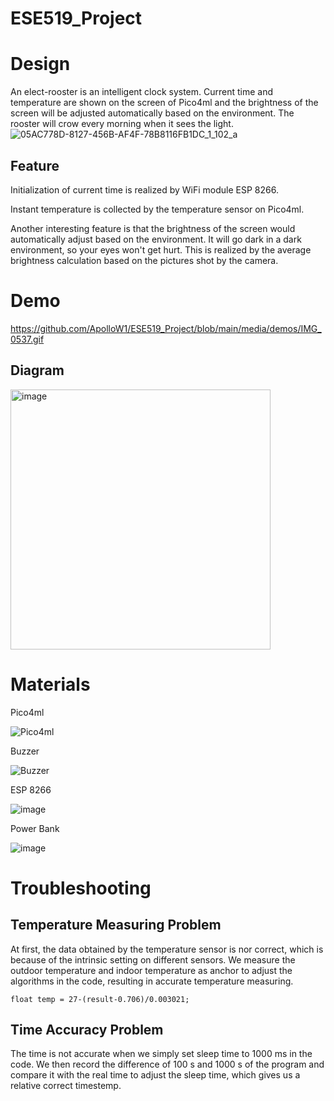 # ESE519_Project

# Design
An elect-rooster is an intelligent clock system. Current time and temperature are shown on the screen of Pico4ml and the brightness of the screen will be adjusted automatically based on the environment. The rooster will crow every morning when it sees the light. 
![05AC778D-8127-456B-AF4F-78B8116FB1DC_1_102_a](https://user-images.githubusercontent.com/114015725/209373902-898495f5-73e6-4c86-8a3a-431418999f2f.jpeg)


## Feature
Initialization of current time is realized by WiFi module ESP 8266.

Instant temperature is collected by the temperature sensor on Pico4ml. 

Another interesting feature is that the brightness of the screen would automatically adjust based on the environment. It will go dark in a dark environment, so your eyes won't get hurt. This is realized by the average brightness calculation based on the pictures shot by the camera. 


# Demo

https://github.com/ApolloW1/ESE519_Project/blob/main/media/demos/IMG_0537.gif

## Diagram
<img width="416" alt="image" src="https://user-images.githubusercontent.com/114015725/209372855-7c0fa8dc-8ebf-4236-869c-a21c33068fa6.png">



# Materials

Pico4ml

![Pico4ml](https://user-images.githubusercontent.com/114015725/205458189-9b1b5b24-a74c-4aa0-a191-84875c989ed5.jpg)

Buzzer

![Buzzer](https://user-images.githubusercontent.com/114015725/205458210-97050459-0119-4827-a8aa-bbd22abb02c5.jpg)

ESP 8266

![image](https://user-images.githubusercontent.com/114015725/209374495-b5291494-da7f-4a66-b245-02f6b96bf956.png)

Power Bank

![image](https://user-images.githubusercontent.com/114015725/209374758-8889ebb5-f520-4abe-a14f-5af2d1fd0105.png)

# Troubleshooting
## Temperature Measuring Problem
At first, the data obtained by the temperature sensor is nor correct, which is because of the intrinsic setting on different sensors. We measure the outdoor temperature and indoor temperature as anchor to adjust the algorithms in the code, resulting in accurate temperature measuring.
```
float temp = 27-(result-0.706)/0.003021;
```

## Time Accuracy Problem
The time is not accurate when we simply set sleep time to 1000 ms in the code. We then record the difference of 100 s and 1000 s of the program and compare it with the real time to adjust the sleep time, which gives us a relative correct timestemp.
